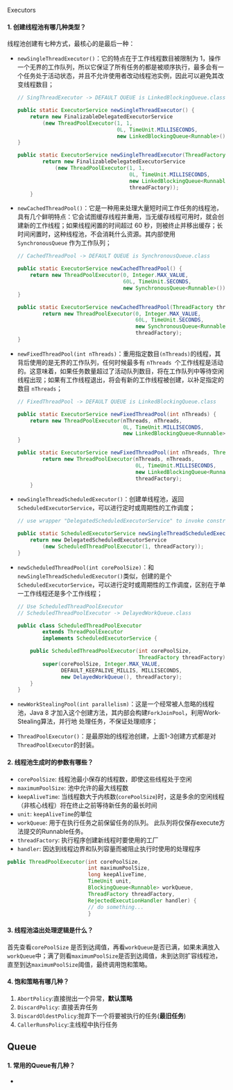 Executors

#### 1. 创建线程池有哪几种类型？

线程池创建有七种方式，最核心的是最后一种：

- `newSingleThreadExecutor()`：它的特点在于工作线程数目被限制为 1，操作一个无界的工作队列，所以它保证了所有任务的都是被顺序执行，最多会有一个任务处于活动状态，并且不允许使用者改动线程池实例，因此可以避免其改变线程数目；

  ```JAVA
  // SingThreadExecutor -> DEFAULT QUEUE is LinkedBlockingQueue.class
  
  public static ExecutorService newSingleThreadExecutor() {
      return new FinalizableDelegatedExecutorService
          (new ThreadPoolExecutor(1, 1,
                                  0L, TimeUnit.MILLISECONDS,
                                  new LinkedBlockingQueue<Runnable>()));
  }
  
  public static ExecutorService newSingleThreadExecutor(ThreadFactory threadFactory) {
          return new FinalizableDelegatedExecutorService
              (new ThreadPoolExecutor(1, 1,
                                      0L, TimeUnit.MILLISECONDS,
                                      new LinkedBlockingQueue<Runnable>(),
                                      threadFactory));
      }
  ```

- `newCachedThreadPool()`：它是一种用来处理大量短时间工作任务的线程池，具有几个鲜明特点：它会试图缓存线程并重用，当无缓存线程可用时，就会创建新的工作线程；如果线程闲置的时间超过 60 秒，则被终止并移出缓存；长时间闲置时，这种线程池，不会消耗什么资源。其内部使用 `SynchronousQueue` 作为工作队列；

  ```java
  // CachedThreadPool -> DEFAULT QUEUE is SynchronousQueue.class
  
  public static ExecutorService newCachedThreadPool() {
      return new ThreadPoolExecutor(0, Integer.MAX_VALUE,
                                    60L, TimeUnit.SECONDS,
                                    new SynchronousQueue<Runnable>());
  }
  
  public static ExecutorService newCachedThreadPool(ThreadFactory threadFactory) {
          return new ThreadPoolExecutor(0, Integer.MAX_VALUE,
                                        60L, TimeUnit.SECONDS,
                                        new SynchronousQueue<Runnable>(),
                                        threadFactory);
  }
  ```

- `newFixedThreadPool(int nThreads)`：重用指定数目`(nThreads)`的线程，其背后使用的是无界的工作队列，任何时候最多有 `nThreads `个工作线程是活动的。这意味着，如果任务数量超过了活动队列数目，将在工作队列中等待空闲线程出现；如果有工作线程退出，将会有新的工作线程被创建，以补足指定的数目 `nThreads`；

  ```java
  // FixedThreadPool -> DEFAULT QUEUE is LinkedBlockingQueue.class
  
  public static ExecutorService newFixedThreadPool(int nThreads) {
      return new ThreadPoolExecutor(nThreads, nThreads,
                                    0L, TimeUnit.MILLISECONDS,
                                    new LinkedBlockingQueue<Runnable>());
  }
  
  public static ExecutorService newFixedThreadPool(int nThreads, ThreadFactory threadFactory) {
          return new ThreadPoolExecutor(nThreads, nThreads,
                                        0L, TimeUnit.MILLISECONDS,
                                        new LinkedBlockingQueue<Runnable>(),
                                        threadFactory);
      }
  ```

- `newSingleThreadScheduledExecutor()`：创建单线程池，返回 `ScheduledExecutorService`，可以进行定时或周期性的工作调度；

  ```java
  // use wrapper "DelegatedScheduledExecutorService" to invoke constractor of "ScheduledThreadPoolExecutor"
  
  public static ScheduledExecutorService newSingleThreadScheduledExecutor(ThreadFactory threadFactory) {
      return new DelegatedScheduledExecutorService
          (new ScheduledThreadPoolExecutor(1, threadFactory));
  }
  
  
  ```

- `newScheduledThreadPool(int corePoolSize)`：和`newSingleThreadScheduledExecutor()`类似，创建的是个`ScheduledExecutorService`，可以进行定时或周期性的工作调度，区别在于单一工作线程还是多个工作线程；

  ```java
  // Use ScheduledThreadPoolExecutor
  // ScheduledThreadPoolExecutor -> DelayedWorkQueue.class
  
  public class ScheduledThreadPoolExecutor
          extends ThreadPoolExecutor
          implements ScheduledExecutorService {
  
      public ScheduledThreadPoolExecutor(int corePoolSize,
                                         ThreadFactory threadFactory) {
          super(corePoolSize, Integer.MAX_VALUE,
                DEFAULT_KEEPALIVE_MILLIS, MILLISECONDS,
                new DelayedWorkQueue(), threadFactory);
      }
  }
  ```

  

- `newWorkStealingPool(int parallelism)`：这是一个经常被人忽略的线程池，Java 8 才加入这个创建方法，其内部会构建`ForkJoinPool`，利用Work-Stealing算法，并行地 处理任务，不保证处理顺序；

- `ThreadPoolExecutor()`：是最原始的线程池创建，上面1-3创建方式都是对`ThreadPoolExecutor`的封装。

#### 2. 线程池生成时的参数有哪些？

- `corePoolSize`: 线程池最小保存的线程数，即使这些线程处于空闲
- `maximumPoolSize`: 池中允许的最大线程数
- `keepAliveTime`: 当线程数大于内核数(`corePoolSize`)时，这是多余的空闲线程（非核心线程）将在终止之前等待新任务的最长时间
- `unit`: `keepAliveTime`的单位
- `workQueue`: 用于在执行任务之前保留任务的队列。 此队列将仅保存execute方法提交的Runnable任务。
- `threadFactory`: 执行程序创建新线程时要使用的工厂
- `handler`: 因达到线程边界和队列容量而被阻止执行时使用的处理程序

```Java
public ThreadPoolExecutor(int corePoolSize,
                          int maximumPoolSize,
                          long keepAliveTime,
                          TimeUnit unit,
                          BlockingQueue<Runnable> workQueue,
                          ThreadFactory threadFactory,
                          RejectedExecutionHandler handler) {
                          // do something...
                          }
```

#### 3. 线程池溢出处理逻辑是什么？

首先查看`corePoolSize` 是否到达阈值，再看`workQueue`是否已满，如果未满放入`workQueue`中；满了则看`maximumPoolSize`是否到达阈值，未到达则扩容线程池，直至到达`maximumPoolSize`阈值，最终调用饱和策略。

#### 4. 饱和策略有哪几种？

1. `AbortPolicy`:直接抛出一个异常，**默认策略**
2. `DiscardPolicy`: 直接丢弃任务
3. `DiscardOldestPolicy`:抛弃下一个将要被执行的任务(**最旧任务**) 
4. `CallerRunsPolicy`:主线程中执行任务





## Queue

#### 1. 常用的Queue有几种？

- 

